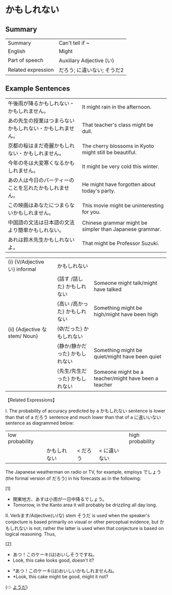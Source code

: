 # かもしれない

## Summary

<table><tr>   <td>Summary</td>   <td>Can't tell if ~</td></tr><tr>   <td>English</td>   <td>Might</td></tr><tr>   <td>Part of speech</td>   <td>Auxiliary Adjective (い)</td></tr><tr>   <td>Related expression</td>   <td>だろう; に違いない; そうだ2</td></tr></table>

## Example Sentences

<table><tr>   <td>午後雨が降るかもしれない・かもしれません。</td>   <td>It might rain in the afternoon.</td></tr><tr>   <td>あの先生の授業はつまらないかもしれない・かもしれません。</td>   <td>That teacher's class might be dull.</td></tr><tr>   <td>京都の桜はまだ奇麗かもしれない・かもしれません。</td>   <td>The cherry blossoms in Kyoto might still be beautiful.</td></tr><tr>   <td>今年の冬は大変寒くなるかもしれません。</td>   <td>It might be very cold this winter.</td></tr><tr>   <td>あの人は今日のパーティーのことを忘れたかもしれません。</td>   <td>He might have forgotten about today's party.</td></tr><tr>   <td>この映画はあなたにつまらないかもしれません。</td>   <td>This movie might be uninteresting for you.</td></tr><tr>   <td>中国語の文法は日本語の文法より簡単かもしれない。</td>   <td>Chinese grammar might be simpler than Japanese grammar.</td></tr><tr>   <td>あれは鈴木先生かもしれないよ。</td>   <td>That might be Professor Suzuki.</td></tr></table>

<table class="table"> <tbody><tr class="tr head"> <td class="td"><span class="numbers">(i)</span> <span> <span class="bold">{V/Adjective い}    informal</span></span></td> <td class="td"><span class="concept">かもしれない</span> </td> <td class="td"><span>&nbsp;</span></td> </tr> <tr class="tr"> <td class="td"><span>&nbsp;</span></td> <td class="td"><span>{話す /話した} <span class="concept">かもしれない</span></span></td> <td class="td"><span>Someone    might talk/might have talked</span></td> </tr> <tr class="tr"> <td class="td"><span>&nbsp;</span></td> <td class="td"><span>{高い /高かった} <span class="concept">かもしれない</span></span></td> <td class="td"><span>Something    might be high/might have been high</span></td> </tr> <tr class="tr head"> <td class="td"><span class="numbers">(ii)</span> <span> <span class="bold">{Adjective な stem/   Noun}</span></span></td> <td class="td"><span>{<span class="concept">Ø</span>/<span class="concept">だった</span>} <span class="concept">かもしれない</span></span> </td> <td class="td"><span>&nbsp;</span></td> </tr> <tr class="tr"> <td class="td"><span>&nbsp;</span></td> <td class="td"><span>{</span><span>静か</span><span>/</span><span>静か<span class="concept">だった</span></span><span>} <span class="concept">かもしれない</span></span> </td> <td class="td"><span>Something    might be quiet/might have been quiet</span></td> </tr> <tr class="tr"> <td class="td"><span>&nbsp;</span></td> <td class="td"><span>{</span><span>先生</span><span>/</span><span>先生<span class="concept">だった</span></span><span>} <span class="concept">かもしれない</span></span> </td> <td class="td"><span>Someone    might be a teacher/might have been a teacher</span></td> </tr></tbody></table>

<p>【Related Expressions】</p>  <p>I. The probability of accuracy predicted by a <span class="cloze">かもしれない</span> sentence is lower than that of a だろう sentence and much lower than that of a に違いいない sentence as diagrammed below:</p>  <table class="table"> <tbody> <tr class="tr"> <td class="td">low probability</td> <td class="td"></td> <td class="td"></td> <td class="td"></td> <td class="td">high probability</td> </tr> <tr class="tr"> <td class="td"></td> <td class="td"><span class="cloze">かもしれない</span></td> <td class="td">< だろう</td> <td class="td">< に違いない</td> <td class="td"></td> </tr> </tbody> </table>  <p>The Japanese weatherman on radio or TV, for example, employs でしょう (the formal version of だろう) in his forecasts as in the following:</p>  <p>[1]</p>  <ul> <li>関東地方、あすは小雨が一日中降るでしょう。</li> <li>Tomorrow, in the Kanto area it will probably be drizzling all day long.</li> </ul>  <p>II. Verbます/Adjective(い/な) stem そうだ is used when the speaker's conjecture is based primarily on visual or other perceptual evidence, but かもしれない is not; rather the latter is used when that conjecture is based on logical reasoning. Thus,</p>  <p>[2]</p>  <ul> <li>あつ！このケーキ(は)おいしそうですね。</li> <li>Look, this cake looks good, doesn't it?</li> </ul>  <ul> <li>*あつ！このケーキ(は)おいしい<span class="cloze">かもしれません</span>ね。</li> <li>*Look, this cake might be good, might it not?</li> </ul>  <p>(⇨ <a href="#㊦ ようだ">ようだ</a>)</p>

